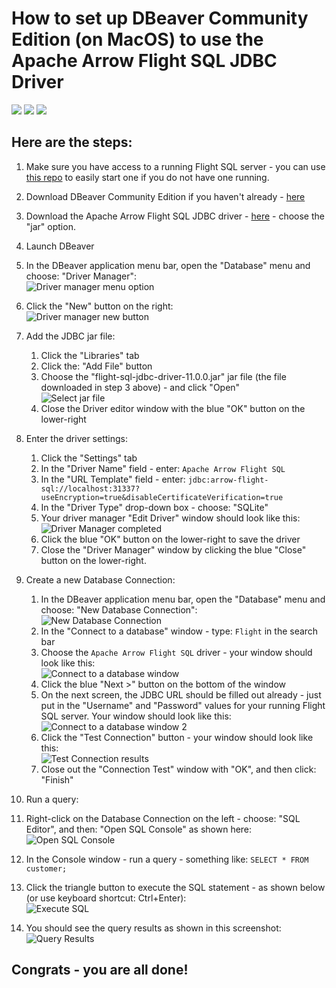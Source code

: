# How to set up DBeaver Community Edition (on MacOS) to use the Apache Arrow Flight SQL JDBC Driver

[<img src="https://img.shields.io/badge/dockerhub-flight--sql%20image-green.svg?logo=Docker">](https://hub.docker.com/r/voltrondata/flight-sql)
[<img src="https://img.shields.io/badge/GitHub-voltrondata%2Fflight--sql--server--example-blue.svg?logo=Github">](https://github.com/voltrondata/flight-sql-server-example)
[<img src="https://img.shields.io/badge/Arrow%20JDBC%20Driver-download%20artifact-red?logo=Apache%20Maven">](https://search.maven.org/search?q=a:flight-sql-jdbc-driver)

## Here are the steps:   

1. Make sure you have access to a running Flight SQL server - you can use [this repo](https://github.com/voltrondata/flight-sql-server-example) to easily start one if you do not have one running.


2. Download DBeaver Community Edition if you haven't already - [here](https://dbeaver.io)  


3. Download the Apache Arrow Flight SQL JDBC driver - [here](https://search.maven.org/search?q=a:flight-sql-jdbc-driver) - choose the "jar" option.     


4. Launch DBeaver  


5. In the DBeaver application menu bar, open the "Database" menu and choose: "Driver Manager":      
![Driver manager menu option](images/dbeaver_database_driver_manager_menu_option.png?raw=true "Driver manager menu option")   


6. Click the "New" button on the right:     
![Driver manager new button](images/driver_manager_new_button.png?raw=true "Driver manager new button")   


7. Add the JDBC jar file:  
   1. Click the "Libraries" tab  
   1. Click the: "Add File" button   
   1. Choose the "flight-sql-jdbc-driver-11.0.0.jar" jar file (the file downloaded in step 3 above) - and click "Open"   
   ![Select jar file](images/select_driver_jar_file.png?raw=true "Select jar file")   
   1. Close the Driver editor window with the blue "OK" button on the lower-right   


8. Enter the driver settings:   
   1. Click the "Settings" tab   
   1. In the "Driver Name" field - enter: ```Apache Arrow Flight SQL```   
   1. In the "URL Template" field - enter: ```jdbc:arrow-flight-sql://localhost:31337?useEncryption=true&disableCertificateVerification=true```   
   1. In the "Driver Type" drop-down box - choose: "SQLite"   
   1. Your driver manager "Edit Driver" window should look like this:   
   ![Driver Manager completed](images/driver_manager_completed_window.png?raw=true "Driver Manager completed")   
   1. Click the blue "OK" button on the lower-right to save the driver   
   1. Close the "Driver Manager" window by clicking the blue "Close" button on the lower-right.

   
9. Create a new Database Connection:   
   1. In the DBeaver application menu bar, open the "Database" menu and choose: "New Database Connection":   
   ![New Database Connection](images/new_database_connection_menu_option.png?raw=true "New Database Connection")   
   1. In the "Connect to a database" window - type: ```Flight``` in the search bar   
   1. Choose the ```Apache Arrow Flight SQL``` driver - your window should look like this:   
   ![Connect to a database window](images/database_selection_window.png?raw=true "Connect to a database window")   
   1. Click the blue "Next >" button on the bottom of the window
   1. On the next screen, the JDBC URL should be filled out already - just put in the "Username" and "Password" values for your running Flight SQL server.  Your window should look like this:   
   ![Connect to a database window 2](images/database_settings_window.png?raw=true "Connect to a database window 2")
   1. Click the "Test Connection" button - your window should look like this:   
   ![Test Connection results](images/test_connection_button_results.png?raw=true "Test Connection results")   
   1. Close out the "Connection Test" window with "OK", and then click: "Finish"   


10. Run a query:
   1. Right-click on the Database Connection on the left - choose: "SQL Editor", and then: "Open SQL Console" as shown here:   
   ![Open SQL Console](images/open_sql_console.png?raw=true "Open SQL Console")   
   1. In the Console window - run a query - something like: ```SELECT * FROM customer;```   
   1. Click the triangle button to execute the SQL statement - as shown below (or use keyboard shortcut: Ctrl+Enter):      
   ![Execute SQL](images/triangle_execute_button.png?raw=true "Execute SQL")   
   1. You should see the query results as shown in this screenshot:   
   ![Query Results](images/query_results.png?raw=true "Query Results")   


## Congrats - you are all done!
